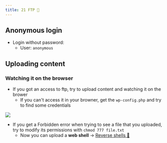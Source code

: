 ```yaml
---
title: 21 FTP 🐐
---
```

## Anonymous login

- Login without password:
	- User: `anonymous`

## Uploading content
### Watching it on the browser

- If you got an access to ftp, try to upload content and watching it on the brower
	- If you can't access it in your browner, get the `wp-config.php` and try to find some credentials

![](Pasted%20image%2020240320112905.png)

- If you get a Forbidden error when trying to see a file that you uploaded, try to modify its permissions with `chmod 777 file.txt`
	- Now you can upload a **web shell** -> [Reverse shells 👾](reverse_shells.md)

